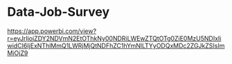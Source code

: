 # Data-Job-Survey  
https://app.powerbi.com/view?r=eyJrIjoiZDY2NDVmN2EtOThkNy00NDRiLWEwZTQtOTg0ZjE0MzU5NDIxIiwidCI6IjExNThlMmQ1LWRjMjQtNDFhZC1hYmNlLTYyODQxMDc2ZGJkZSIsImMiOjZ9
